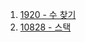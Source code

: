 1. <a href="https://www.acmicpc.net/problem/1271">1920 - 수 찾기</a>
2. <a href="https://www.acmicpc.net/problem/10828">10828 - 스택</a>
